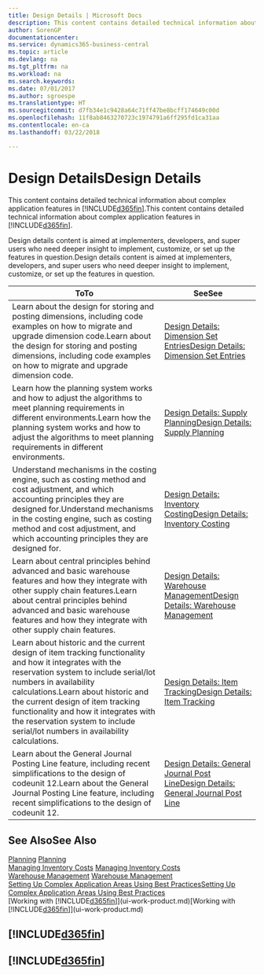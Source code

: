 ```yaml
---
title: Design Details | Microsoft Docs
description: This content contains detailed technical information about complex application features in Business Central.
author: SorenGP
documentationcenter: 
ms.service: dynamics365-business-central
ms.topic: article
ms.devlang: na
ms.tgt_pltfrm: na
ms.workload: na
ms.search.keywords: 
ms.date: 07/01/2017
ms.author: sgroespe
ms.translationtype: HT
ms.sourcegitcommit: d7fb34e1c9428a64c71ff47be8bcff174649c00d
ms.openlocfilehash: 11f8ab8463270723c1974791a6ff295fd1ca31aa
ms.contentlocale: en-ca
ms.lasthandoff: 03/22/2018

---
```

# <a name="design-details"></a><span data-ttu-id="a9e0b-103">Design Details</span><span class="sxs-lookup"><span data-stu-id="a9e0b-103">Design Details</span></span>
<span data-ttu-id="a9e0b-104">This content contains detailed technical information about complex application features in [!INCLUDE[d365fin](includes/d365fin_md.md)].</span><span class="sxs-lookup"><span data-stu-id="a9e0b-104">This content contains detailed technical information about complex application features in [!INCLUDE[d365fin](includes/d365fin_md.md)].</span></span>  

 <span data-ttu-id="a9e0b-105">Design details content is aimed at implementers, developers, and super users who need deeper insight to implement, customize, or set up the features in question.</span><span class="sxs-lookup"><span data-stu-id="a9e0b-105">Design details content is aimed at implementers, developers, and super users who need deeper insight to implement, customize, or set up the features in question.</span></span>  

|<span data-ttu-id="a9e0b-106">**To**</span><span class="sxs-lookup"><span data-stu-id="a9e0b-106">**To**</span></span>|<span data-ttu-id="a9e0b-107">**See**</span><span class="sxs-lookup"><span data-stu-id="a9e0b-107">**See**</span></span>|  
|------------|-------------|  
|<span data-ttu-id="a9e0b-108">Learn about the design for storing and posting dimensions, including code examples on how to migrate and upgrade dimension code.</span><span class="sxs-lookup"><span data-stu-id="a9e0b-108">Learn about the design for storing and posting dimensions, including code examples on how to migrate and upgrade dimension code.</span></span>|[<span data-ttu-id="a9e0b-109">Design Details: Dimension Set Entries</span><span class="sxs-lookup"><span data-stu-id="a9e0b-109">Design Details: Dimension Set Entries</span></span>](design-details-dimension-set-entries.md)|  
|<span data-ttu-id="a9e0b-110">Learn how the planning system works and how to adjust the algorithms to meet planning requirements in different environments.</span><span class="sxs-lookup"><span data-stu-id="a9e0b-110">Learn how the planning system works and how to adjust the algorithms to meet planning requirements in different environments.</span></span>|[<span data-ttu-id="a9e0b-111">Design Details: Supply Planning</span><span class="sxs-lookup"><span data-stu-id="a9e0b-111">Design Details: Supply Planning</span></span>](design-details-supply-planning.md)|  
|<span data-ttu-id="a9e0b-112">Understand mechanisms in the costing engine, such as costing method and cost adjustment, and which accounting principles they are designed for.</span><span class="sxs-lookup"><span data-stu-id="a9e0b-112">Understand mechanisms in the costing engine, such as costing method and cost adjustment, and which accounting principles they are designed for.</span></span>|[<span data-ttu-id="a9e0b-113">Design Details: Inventory Costing</span><span class="sxs-lookup"><span data-stu-id="a9e0b-113">Design Details: Inventory Costing</span></span>](design-details-inventory-costing.md)|  
|<span data-ttu-id="a9e0b-114">Learn about central principles behind advanced and basic warehouse features and how they integrate with other supply chain features.</span><span class="sxs-lookup"><span data-stu-id="a9e0b-114">Learn about central principles behind advanced and basic warehouse features and how they integrate with other supply chain features.</span></span>|[<span data-ttu-id="a9e0b-115">Design Details: Warehouse Management</span><span class="sxs-lookup"><span data-stu-id="a9e0b-115">Design Details: Warehouse Management</span></span>](design-details-warehouse-management.md)|  
|<span data-ttu-id="a9e0b-116">Learn about historic and the current design of item tracking functionality and how it integrates with the reservation system to include serial/lot numbers in availability calculations.</span><span class="sxs-lookup"><span data-stu-id="a9e0b-116">Learn about historic and the current design of item tracking functionality and how it integrates with the reservation system to include serial/lot numbers in availability calculations.</span></span>|[<span data-ttu-id="a9e0b-117">Design Details: Item Tracking</span><span class="sxs-lookup"><span data-stu-id="a9e0b-117">Design Details: Item Tracking</span></span>](design-details-item-tracking.md)|  
|<span data-ttu-id="a9e0b-118">Learn about the General Journal Posting Line feature, including recent simplifications to the design of codeunit 12.</span><span class="sxs-lookup"><span data-stu-id="a9e0b-118">Learn about the General Journal Posting Line feature, including recent simplifications to the design of codeunit 12.</span></span>|[<span data-ttu-id="a9e0b-119">Design Details: General Journal Post Line</span><span class="sxs-lookup"><span data-stu-id="a9e0b-119">Design Details: General Journal Post Line</span></span>](design-details-general-journal-post-line.md)|  

## <a name="see-also"></a><span data-ttu-id="a9e0b-120">See Also</span><span class="sxs-lookup"><span data-stu-id="a9e0b-120">See Also</span></span>  
 <span data-ttu-id="a9e0b-121">[Planning](production-planning.md) </span><span class="sxs-lookup"><span data-stu-id="a9e0b-121">[Planning](production-planning.md) </span></span>  
 <span data-ttu-id="a9e0b-122">[Managing Inventory Costs](finance-manage-inventory-costs.md) </span><span class="sxs-lookup"><span data-stu-id="a9e0b-122">[Managing Inventory Costs](finance-manage-inventory-costs.md) </span></span>  
 <span data-ttu-id="a9e0b-123">[Warehouse Management](warehouse-manage-warehouse.md) </span><span class="sxs-lookup"><span data-stu-id="a9e0b-123">[Warehouse Management](warehouse-manage-warehouse.md) </span></span>  
 [<span data-ttu-id="a9e0b-124">Setting Up Complex Application Areas Using Best Practices</span><span class="sxs-lookup"><span data-stu-id="a9e0b-124">Setting Up Complex Application Areas Using Best Practices</span></span>](set-up-complex-application-areas-using-best-practices.md)  
 <span data-ttu-id="a9e0b-125">[Working with [!INCLUDE[d365fin](includes/d365fin_md.md)]](ui-work-product.md)</span><span class="sxs-lookup"><span data-stu-id="a9e0b-125">[Working with [!INCLUDE[d365fin](includes/d365fin_md.md)]](ui-work-product.md)</span></span>

 ## [!INCLUDE[d365fin](includes/free_trial_md.md)]  
 ## [!INCLUDE[d365fin](includes/training_link_md.md)]


